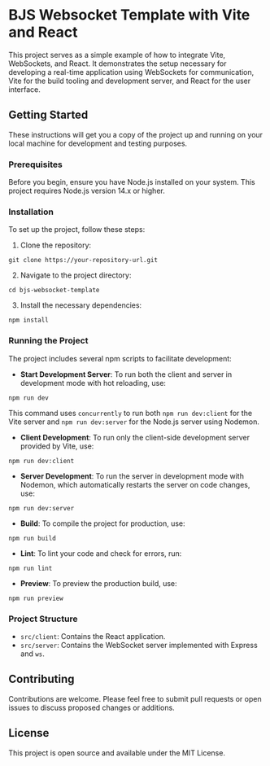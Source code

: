 # BJS Websocket Template with Vite and React

This project serves as a simple example of how to integrate Vite, WebSockets, and React. It demonstrates the setup necessary for developing a real-time application using WebSockets for communication, Vite for the build tooling and development server, and React for the user interface.

## Getting Started

These instructions will get you a copy of the project up and running on your local machine for development and testing purposes.

### Prerequisites

Before you begin, ensure you have Node.js installed on your system. This project requires Node.js version 14.x or higher.

### Installation

To set up the project, follow these steps:

1. Clone the repository:
```
git clone https://your-repository-url.git
```

2. Navigate to the project directory:
```
cd bjs-websocket-template
```

3. Install the necessary dependencies:
```
npm install
```

### Running the Project

The project includes several npm scripts to facilitate development:

- **Start Development Server**: To run both the client and server in development mode with hot reloading, use:
```
npm run dev
```
This command uses `concurrently` to run both `npm run dev:client` for the Vite server and `npm run dev:server` for the Node.js server using Nodemon.

- **Client Development**: To run only the client-side development server provided by Vite, use:
```
npm run dev:client
```

- **Server Development**: To run the server in development mode with Nodemon, which automatically restarts the server on code changes, use:
```
npm run dev:server
```

- **Build**: To compile the project for production, use:
```
npm run build
```

- **Lint**: To lint your code and check for errors, run:
```
npm run lint
```

- **Preview**: To preview the production build, use:
```
npm run preview
```

### Project Structure

- `src/client`: Contains the React application.
- `src/server`: Contains the WebSocket server implemented with Express and `ws`.

## Contributing

Contributions are welcome. Please feel free to submit pull requests or open issues to discuss proposed changes or additions.

## License

This project is open source and available under the MIT License.